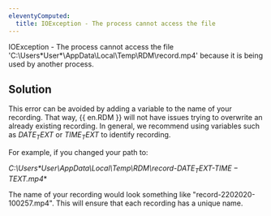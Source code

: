 ```yaml
---
eleventyComputed:
  title: IOException - The process cannot access the file
---
```

IOException - The process cannot access the file 'C:\Users\*User*\AppData\Local\Temp\RDM\record.mp4' because it is being used by another process.  

## Solution

This error can be avoided by adding a variable to the name of your recording. That way, {{ en.RDM }} will not have issues trying to overwrite an already existing recording. In general, we recommend using variables such as $DATE_TEXT$ or $TIME_TEXT$ to identify recording.  

For example, if you changed your path to:  

**C:\Users\*User*\AppData\Local\Temp\RDM\record-$DATE_TEXT$-$TIME-TEXT$.mp4**  

The name of your recording would look something like "record-2202020-100257.mp4". This will ensure that each recording has a unique name.
